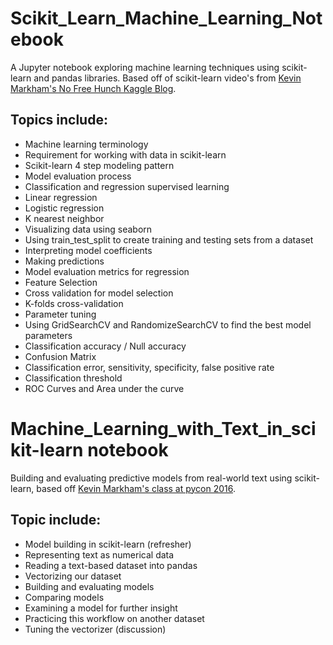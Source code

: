 # Scikit_Learn_Machine_Learning_Notebook
A Jupyter notebook exploring machine learning techniques using scikit-learn and pandas libraries. Based off of scikit-learn video's from [Kevin Markham's No Free Hunch Kaggle Blog](http://blog.kaggle.com/author/kevin-markham/).

## Topics include:
- Machine learning terminology
- Requirement for working with data in scikit-learn
- Scikit-learn 4 step modeling pattern
- Model evaluation process
- Classification and regression supervised learning
- Linear regression
- Logistic regression
- K nearest neighbor
- Visualizing data using seaborn
- Using train_test_split to create training and testing sets from a dataset
- Interpreting model coefficients
- Making predictions
- Model evaluation metrics for regression
- Feature Selection
- Cross validation for model selection
- K-folds cross-validation
- Parameter tuning
- Using GridSearchCV  and RandomizeSearchCV to find the best model parameters
- Classification accuracy / Null accuracy
- Confusion Matrix
- Classification error, sensitivity, specificity, false positive rate
- Classification threshold
- ROC Curves and Area under the curve
 
# Machine_Learning_with_Text_in_scikit-learn notebook
Building and evaluating predictive models from real-world text using scikit-learn, based off [Kevin Markham's class at pycon 2016](https://www.google.com/url?sa=t&rct=j&q=&esrc=s&source=web&cd=4&cad=rja&uact=8&ved=0ahUKEwizy_TN2d_OAhXK6CYKHdlUD8oQtwIILTAD&url=https%3A%2F%2Fwww.youtube.com%2Fwatch%3Fv%3DWHocRqT-KkU&usg=AFQjCNGYcbaCozwxIbBqYm8r2eINb4vxAA&sig2=-G627kELKfiimy_kdt32-w).

## Topic include:
- Model building in scikit-learn (refresher)
- Representing text as numerical data
- Reading a text-based dataset into pandas
- Vectorizing our dataset
- Building and evaluating models
- Comparing models
- Examining a model for further insight
- Practicing this workflow on another dataset
- Tuning the vectorizer (discussion)
